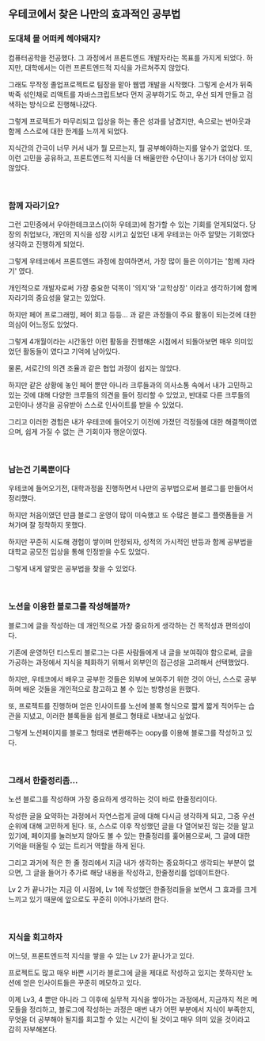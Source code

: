 ## 우테코에서 찾은 나만의 효과적인 공부법

### 도대체 몰 어떠케 헤야돼지?

컴퓨터공학을 전공했다.
그 과정에서 프론트엔드 개발자라는 목표를 가지게 되었다.
하지만, 대학에서는 이런 프론트엔드적 지식을 가르쳐주지 않았다.

그래도 무작정 졸업프로젝트로 팀장을 맡아 웹앱 개발을 시작했다.
그렇게 순서가 뒤죽박죽 섞인채로 리액트를 자바스크립트보다 먼저 공부하기도 하고,
우선 되게 만들고 검색하는 방식으로 진행해나갔다.

그렇게 프로젝트가 마무리되고 입상을 하는 좋은 성과를 남겼지만,
속으로는 번아웃과 함께 스스로에 대한 한계를 느끼게 되었다.

지식간의 간극이 너무 커서 내가 뭘 모르는지, 뭘 공부해야하는지를 알수가 없었다.
또, 이런 고민을 공유하고, 프론트엔드적 지식을 더 배울만한 수단이나 동기가 더이상 있지 않았다.

<br />

### 함께 자라기요?

그런 고민중에서 우아한테크코스(이하 우테코)에 참가할 수 있는 기회를 얻게되었다.
당장의 취업보다, 개인의 지식을 성장 시키고 싶었던 내게 우테코는 아주 알맞는 기회였다 생각하고 진행하게 되었다.

그렇게 우테코에서 프론트엔드 과정에 참여하면서,
가장 많이 들은 이야기는 '함께 자라기' 였다.

개인적으로 개발자로써 가장 중요한 덕목이 '의지'와 '교학상장' 이라고 생각하기에
함께 자라기의 중요성을 알고는 있었다.

하지만 페어 프로그래밍, 페어 회고 등등... 과 같은 과정들이 주요 활동이 되는것에 대한 의심이 어느정도 있었다.

그렇게 4개월이라는 시간동안 이런 활동을 진행해온 시점에서 되돌아보면
매우 의미있었던 활동들이 였다고 기억에 남아있다.

물론, 서로간의 의견 조율과 같은 협업 과정이 쉽지는 않았다.

하지만 같은 상황에 놓인 페어 뿐만 아니라 크루들과의 의사소통 속에서
내가 고민하고 있는 것에 대해 다양한 크루들의 의견을 들어 정리할 수 있었고,
반대로 다른 크루들의 고민이나 생각을 공유받아 스스로 인사이트를 받을 수 있었다.

그리고 이러한 경험은 내가 우테코에 들어오기 이전에 가졌던 걱정들에 대한 해결책이였으며,
쉽게 가질 수 없는 큰 기회이자 행운이였다.

<br />

### 남는건 기록뿐이다

우테코에 들어오기전, 대학과정을 진행하면서 나만의 공부법으로써 블로그를 만들어서 정리했다.

하지만 처음이였던 만큼 블로그 운영이 많이 미숙했고
또 수많은 블로그 플랫폼들을 거쳐가며 잘 정착하지 못했다.

하지만 꾸준히 시도해 경험이 쌓이며 안정되자,
성적의 가시적인 반등과 함께 공부법을 대학교 공모전 입상을 통해 인정받을 수도 있었다.

그렇게 내게 알맞은 공부법을 찾을 수 있었다.

<br />

### 노션을 이용한 블로그를 작성해볼까?

블로그에 글을 작성하는 데 개인적으로 가장 중요하게 생각하는 건 목적성과 편의성이다.

기존에 운영하던 티스토리 블로그는 다른 사람들에게 내 글을 보여줘야 함으로써,
글을 가공하는 과정에서 지식을 체화하기 위해서 외부인의 접근성을 고려해서 선택했었다.

하지만, 우테코에서 배우고 공부한 것들은 외부에 보여주기 위한 것이 아닌,
스스로 공부하며 배운 것들을 개인적으로 참고하고 볼 수 있는 방향성을 원했다.

또, 프로젝트를 진행하며 얻은 인사이트를 노선에 블록 형식으로 짧게 짧게 적어두는 습관을 지녔고,
이러한 블록들을 쉽게 블로그 형태로 내보내고 싶었다.

그렇게 노션페이지를 블로그 형태로 변환해주는 oopy를 이용해 블로그를 작성하고 있다.

<br />

### 그래서 한줄정리좀...

노션 블로그를 작성하며 가장 중요하게 생각하는 것이 바로 한줄정리이다.

작성한 글을 요약하는 과정에서 자연스럽게 글에 대해 다시금 생각하게 되고, 그중 우선순위에 대해 고민하게 된다.
또, 스스로 이후 작성했던 글을 다 열어보진 않는 것을 알고 있기에,
페이지를 눌러보지 않아도 볼 수 있는 한줄정리를 훑어봄으로써,
그 글에 대한 기억을 떠올릴 수 있는 트리거 역할을 하게 된다.

그리고 과거에 적은 한 줄 정리에서 지금 내가 생각하는 중요하다고 생각되는 부분이 없으면,
그 글을 들어가 추가로 해당 내용을 작성하고, 한줄정리를 업데이트한다.

Lv 2 가 끝나가는 지금 이 시점에,
Lv 1에 작성했던 한줄정리들을 보면서 그 효과를 크게 느끼고 있기 때문에 앞으로도 꾸준히 이어나가보려 한다.

<br />

### 지식을 회고하자

어느덧, 프론트엔드적 지식을 쌓을 수 있는 Lv 2가 끝나가고 있다.

프로젝트도 많고 매우 바쁜 시기라 블로그에 글을 제대로 작성하고 있지는 못하지만
노션에 얻은 인사이트들은 꾸준히 메모하고 있다.

이제 Lv3, 4 뿐만 아니라 그 이후에 실무적 지식을 쌓아가는 과정에서,
지금까지 적은 메모들을 정리하고, 블로그에 작성하는 과정은
매번 내가 어떤 부분에서 지식이 부족한지, 무엇을 더 공부해야 될지를
회고할 수 있는 시간이 될 것이고 매우 의미 있을 것이라고 감히 자부해본다.
